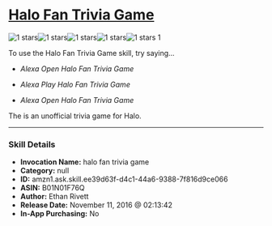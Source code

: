 # [Halo Fan Trivia Game](http://alexa.amazon.com/#skills/amzn1.ask.skill.ee39d63f-d4c1-44a6-9388-7f816d9ce066)
![1 stars](../../images/ic_star_black_18dp_1x.png)![1 stars](../../images/ic_star_border_black_18dp_1x.png)![1 stars](../../images/ic_star_border_black_18dp_1x.png)![1 stars](../../images/ic_star_border_black_18dp_1x.png)![1 stars](../../images/ic_star_border_black_18dp_1x.png) 1

To use the Halo Fan Trivia Game skill, try saying...

* *Alexa Open Halo Fan Trivia Game*

* *Alexa Play Halo Fan Trivia Game*

* *Alexa Open Halo Fan Trivia Game*

The is an unofficial trivia game for Halo.

***

### Skill Details

* **Invocation Name:** halo fan trivia game
* **Category:** null
* **ID:** amzn1.ask.skill.ee39d63f-d4c1-44a6-9388-7f816d9ce066
* **ASIN:** B01N01F76Q
* **Author:** Ethan Rivett
* **Release Date:** November 11, 2016 @ 02:13:42
* **In-App Purchasing:** No

